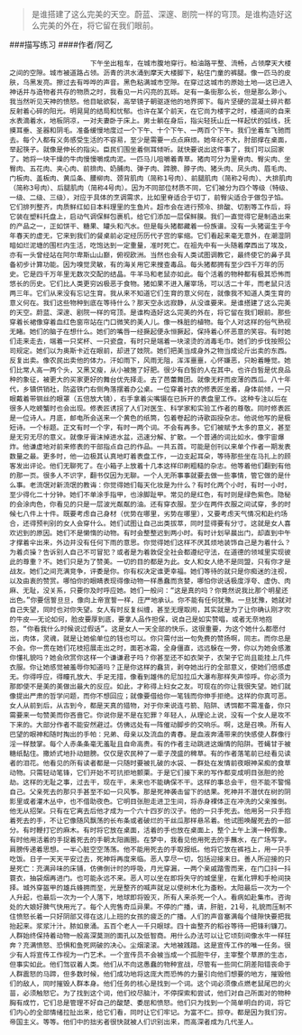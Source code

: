 > ​是谁搭建了这么完美的天空。蔚蓝、深邃、剧院一样的穹顶。是谁构造好这么完美的外在，将它留在我们眼前。

###描写练习
####作者/阿乙

						下午坐出租车，在城市腹地穿行。柏油路平整、流畅，占领摩天大楼之间的空隙。城市被道路占领。沥青的洪水涌到摩天大楼脚下，粘住门童的裤腿。像一匹马的皮肤，乌黑发亮。擦过去有哗哗的声音。黑色粘满城市空隙。在穿过这城市的原始土地——这已进入神话并与造物者共存的物质之时，我看见一片闪亮的瓦砾。足有一条街那么长，但是那么渺小。我当然听见天神的愤怒。他目眦欲裂，高举镜子朝驱逐他的地界掷下。每片坚硬的混凝土碎片都反射着心碎的阳光。明晃晃的结局和忧郁。也许在某个前天，在它尚为楼宇之时，楼道间的自来水表滴着水，地板阴凉，一对夫妻卧于床上。男士躺在身后，指尖轻抚山丘一样起伏的弧线，抚摸耳垂、圣器和阴毛。准备缓慢地度过一个下午、十个下午、一两百个下午。我们坐着车飞驰而去。每个人都有义务感受生活的不容易，至少是需要一点点麻烦。她年纪不大，肘部撑在桌面，举起筷子。就像是伸长的指尖。臣民们围坐着侧耳倾听。就快要说出这件事了，我们可以回家了。她将一块干燥的牛肉慢慢嚼成肉泥。一匹马儿咀嚼着青草。猪肉可分为里脊肉、臀尖肉、坐臀肉、五花肉、夹心肉、前排肉、奶脯肉、弹子肉、蹄膀、脖子肉、猪头肉、凤头肉、眉毛肉、门板肉、盖板肉、黄瓜条、腰柳肉、颈背肌肉（简称1号肉）、前腿肌肉（简称2号肉）、大排肌肉（简称3号肉）、后腿肌肉（简称4号肉）。因为不同部位材质不同，它们被分为四个等级（特级、一级、二级、三级），对应于具体的烹调需求，比如里脊适合于切丁，前臀尖适合于做包子馅。它们排列整齐，肉质鲜红如日本料理里的生鱼片。超市会在进行预冷、排酸、切割等工作后，将它装在塑料托盘上，启动气调保鲜包裹机，给它们添加一层保鲜膜。我们一直觉得它是制造出来的产品之一，正如饼干、糖果、罐头和汽水。但是每头猪都藏着一份族谱。没有一头猪诞生于今年春天的虚无，它来到我们的餐桌前必定经历历代子宫的挛缩。它们看起来毫无意外，在潮湿阴暗如烂泥塘的围栏内生活，吃饱达到一定重量，准时死亡。在祖先中有一头随着摩西出了埃及，亦有一头曾经站在阿尔卑斯山山巅，俯视欧洲。当然也会有人类试图调教它，最终使它的鼻子具备初步计算功能。因为嗅觉灵敏，有的海关用它来搜查毒品。每头猪都拥有至少四千万年的历史。它是四千万年里无数次交配的结晶。牛羊马和老鼠亦如此。每个活着的物种都有极其恐怖而悠长的历史。它们比人类更穷凶极恶于食物。猪如果不进入屠宰场，可以活二十年，而老鼠只活两三年。它们从来没有忘记生育。我从来不知道它们生育的意义何在，就像我不知道人类生育的意义何在。我们这些物种到底在等待什么？那天空永远寂静，从没谁要来。是谁搭建了这么完美的天空。蔚蓝、深邃、剧院一样的穹顶。是谁构造好这么完美的外在，将它留在我们眼前。那些穿着长裙像穿着血红色窗帘站在门口微笑的美人儿。像一株脏的植物。每个人对这样的俗气熟视无睹。她们的脑子在想什么。她们的嘴唇一经撅起便永恒撅起，保持着心怀恶意的笑容。有时她们走来走去，端着一只奖杯、一只瓷盘，有时只是端着一块滚烫的消毒毛巾。她们的步伐按照公司规定。她们以为奥斯卡近在眼前，却进了妓院。她们把美当成身外之物当成论斤出卖的东西。反复出卖。像农民出卖他的体力。汗如雨下，风雨无阻，浑浑噩噩，心怀嫌恶，只盼着睡觉。她们比常人高一两个头，又黑又瘦，从小被施了好肥。很少有白皙的人在其中。也许白皙是优良品种的象征，被更大的买家更好的舞台优先择走。去了芭蕾舞团。就像无籽而皮薄的西瓜。八十年代，乡镇供销社，防盗铁门右侧角落摆着办公桌。一位穿着衬衣的修表匠坐着，身体前倾，一只眼戴着带钢丝的眼罩（五倍放大镜），右手拿着尖嘴镊在已拆开的表盘里工作。这种专注以后在很多人吃螃蟹时也会出现。修表匠诱拐了人们对医生、科学家和实验工作者的尊敬。同时修表匠是一位诗人。月底，邮电所会送来一个黄色的纸筒，包着卷起的诗歌函授杂志。他说他写的是极短诗。一个标题。正文有时一个字，有时一两个词。不会有再多。它们被赋予太多的意义，甚至是无穷无尽的意义。就像牙膏沫掉进水盆，迅速分解、扩散。一个普通的词比如水，像宇宙爆炸。他谦虚地对前来修表的干部指点自己的作品。一共五首。可能是创刊以来单个作者一期发表数量之最。更多时，他一边极其认真地盯着表盘工作，一边支起耳朵，等待那些坐在马扎上的顾客发出评论。他们无聊死了。在小箱子上放着十几本这样印刷粗糙的杂志。他等着他们翻到有他的那一页。很多人不识字，翻书仅因为无聊。一个人无所事事就要去做一些事情，管它做的是什么事。老流氓对新流氓的教诲：你觉得她们每天化妆是为什么？有时化两个小时，有时一小时，至少得化二十分钟。她们不单涂手指甲，也涂脚趾甲。常见的是红色，有时则是绿色紫色。隐秘的会涂肉色，你看见的只是一层波光粼粼的油。还有穿衣服。至少在两件衣服之间试穿，多的时候七八件上十件。既要考虑自己身材（优势在哪里，劣势在哪里），又要考虑天气情况和赴约场合，还得预判别的女人会穿什么。她们试图让自己出类拔萃，同时显得要有分寸。这就是女人喜欢迟到的原因。她们不是懒惰的动物。有时会整整迟到两小时。有时计划早晨出门，却直到中午才撑着伞出来，外边并没有任何下雨的意思。你觉得她们这样不厌其烦地装饰自己是为着什么？为着贞操？告诉别人自己不可冒犯？或者是为着敦促全社会都遵纪守法，在道德的领域里实现彼此的尊重？不。她们只是为了赞美。一切的目的都是为此。女人和女人绝不是同盟，只有你才是战友。她们之间充满竞争，评委是你。你有权决定谁更幸福。她们等待的就只是你痴迷的注视，以及由衷的赞赏。哪怕你的眼睛表现得像动物一样愚蠢而贪婪，哪怕你说话极度浮夸、虚伪、肉麻、无耻，没关系，只要你及时呼应她。她们一般问：“这是真的吗？你竟然说我比那个明星还出色。”你要信誓旦旦，像向上帝宣誓一样，庄严地承认。你不能有任何犹豫。一旦犹豫，她就对自己失望，同时也对你失望。女人有时反复纠缠，甚至无理取闹，其实就是为了让你确认刚才吹的牛皮——无论如何，脸皮要厚到底，要拿人品作担保，说自己是如实赞唱，或者无奈地抱怨，“你看我什么时候说过假话”。这是女人一天全部的快乐，这很重要，为这个她什么都愿付出，肉体，灵魂，就是让她偷单位的钱也可以。你只需付出一句免费的赞扬啊，同志。而你总是不会。你一贯在她们花枝招展走出之时，面若冰霜，全身僵直，远远躲在一旁，你以为她会感激你懂礼貌吗？她会欣赏你这样一个谦谦君子吗？你甚至还不如衣架子，衣架子它尚且能挂上几件衣服。你让她感觉被羞辱你知道吗？正是你这样的蠢货，剥夺她出行的全部意义，使她们倍感虚无。你得呼应，得瞳孔放大、手足无措，像看到雄伟的尼加拉瓜大瀑布那样失声惊呼。你必须为那即使不是美的美做出最大的反应。如此，才称得上妇女之友。可现在的你让我很失望。她们就像提出严肃的哲学问题，而你不想回应；就像要借给你一笔钱而你伸手拒绝。这样的你真可恶。女人从前到后，从古到今，都是天真的猎物，对于你来说连弓箭、陷阱、诱饵都不需准备，你只需要来一句赞美而你吝啬它。你说你是不是在犯罪？年轻人，从理论上说，没有一个女人是攻不下来的。大部分作者不能安然避过。仿佛远处有一阵催动脚步的交响乐。啊，这是召唤。所有人巴望的眼神和随时掏出的手帕：兄弟、母亲以及流血的青春。是血液奔涌带来的快感使人群像行淫一样鼓掌。每个人赤条条毫无羞耻且自命高贵。有的作者主动跳进这煽情的陷阱。苍蝇甘于被糖纸黏住。撒娇式地扑动翅膀。仅仅是农民种了一辈子茂盛的稗草。有的作者落笔前已经看见读者的泪花。他看见的所有读者都是一只随时要被扎破的水袋、一群处在发情前夜眼神呆痴的食草动物。只需轻动笔锋，它们开始不可抗拒地颤栗。于是它们接下来的写作都变成明目张胆的抢劫。这样的无耻之事，过去干，现在干，未来也不能确保不干。这样的事总会干，但不能不警惕自己。父亲死去的那只手甚至不如一只风筝。那是死神袭击留下的结果。死神并不潜伏在树的阴影里或者灌木丛中，也不借助夜色。它明目张胆走进卫生间，将赤身裸体正在冲洗的父亲推倒。他无从招架。只有在它离去后他才成为一个六十四岁的汉子。他的一只手死去。他用另一只手抱着死去的手，不让它像随风飘荡的长布条或者破烂的干丝瓜那样悬吊着。他试图唤醒死去的一部分。有时鞭打它的麻木。有时将它放在桌面，活着的手也放在桌面上，整个上午上演一种假象。有时他用活着的手捉着死去的手朝太阳画圈。在梦中，我看见他用死去的手蘸水，在广场写字。肩膀传递着思想。一半心脏空空荡荡。他不能用死去的手取报纸。他将它放在裤裆上，用一只手吃饭。日子一天天平安过去，死神将再度来临。恶人享尽一切，包括迎接末日。善人所迎接的只是死亡：充满异味的床铺，仿佛倒计时的呼吸，月光穿漏，一两个亲戚踏雪而来，在门口抖一抖蓑衣，抽袋烟再进门。也可能永远不来。恶人可以坐在即将失守的城堡里，在氰化钾和手枪间抉择。城外穿盔甲的雄兵蜂拥而至，光是整齐的喊声就足以使树木化为齑粉。太阳最后一次为一个人升起，也最后一次为一个人落下，地球即将毁灭，所有人来杀死一个人。看病如赴集市。咨询处的大娘好脾气快用光了。每个人兜售奇瓜异果。不停的广播，请，肝脏，21号，礼貌而压制不住愤怒长着一只好阴部又得在这儿上班的女孩的疲乏的广播。人们的声音塞满每个缝隙快要把我抬起来。浆浆汁汁。脓如泉涌。五百个老人一千只眼球。四十亩整齐的稻谷等待一把锋利镰刀。人群始终保持着动物一般高深莫测的面孔以及低智商。用什么办法可以让它顷刻间像水牛一样狂奔？充满愤怒、恐惧和鱼死网破的决心。尘烟滚滚。大地被践踏。这是宣传工作的唯一任务。很少有人将宣传工作视为一门艺术。一个宣传员不会被当成一个孤胆牛仔，主宰整个草原的生态，但事实如此。他们驾驭着人类。他们从不向这愚蠢的物种宣战，尽管有一些同仁阴差阳错丧命于人群震怒的马蹄，但多数时候，他们成功地将这庞大而恐怖的力量引向他们想要的地方，摧毁他们的敌人，同时摧毁人群本身。他们任务的核心是找到一个词。这个词必须像点燃老鼠尾巴的火苗，必须触怒它。为了找到这个词，他们绞尽脑汁，不停探索和尝试，他们对自己所面对的物种胸有成竹，它们总是管理不好自己的酸楚、委屈和愤怒。他们只为找到一个简单明白的词，将它们内心的全部情绪拉扯出来，给它们看，同时让它们牢记。为富不仁。掠夺。都是因为我们穷。帝国主义。等等。他们中的拙劣者很快就被人们识别出来，而高深者成为几代圣人。			  		